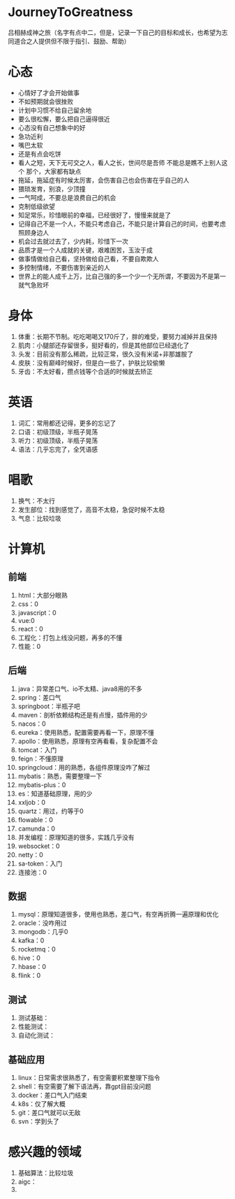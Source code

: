 # JourneyToGreatness
吕相赫成神之旅（名字有点中二，但是，记录一下自己的目标和成长，也希望为志同道合之人提供但不限于指引、鼓励、帮助）

# 心态
 - 心情好了才会开始做事
 - 不如预期就会很挫败
 - 计划中习惯不给自己留余地
 - 要么很松懈，要么把自己逼得很近
 - 心态没有自己想象中的好
 - 急功近利
 - 嘴巴太软
 - 还是有点会吃饼
 - 看人之短，天下无可交之人，看人之长，世间尽是吾师   不能总是瞧不上别人这个 那个，大家都有缺点
 - 拖延，拖延症有时候太厉害，会伤害自己也会伤害在乎自己的人
 - 猥琐发育，别浪，少顶撞
 - 一气呵成，不要总是浪费自己的机会
 - 克制低级欲望
 - 知足常乐，珍惜眼前的幸福，已经很好了，慢慢来就是了
 - 记得自己不是一个人，不能只考虑自己，不能只是计算自己的时间，也要考虑照顾身边人
 - 机会过去就过去了，少内耗，珍惜下一次
 - 品质才是一个人成就的关键，艰难困苦，玉汝于成
 - 做事情做给自己看，坚持做给自己看，不要自欺欺人
 - 多控制情绪，不要伤害到亲近的人
 - 世界上的能人成千上万，比自己强的多一个少一个无所谓，不要因为不是第一就气急败坏

# 身体
1. 体重：长期不节制。吃吃喝喝又170斤了，胖的难受，要努力减掉并且保持
2. 肌肉：小腿部还存留很多，挺好看的，但是其他部位已经退化了
3. 头发：目前没有那么稀疏，比较正常，很久没有米诺+非那雄胺了
4. 皮肤：没有巅峰时候好，但是白一些了，护肤比较偷懒
5. 牙齿：不太好看，攒点钱等个合适的时候就去矫正

# 英语
1. 词汇：常用都还记得，更多的忘记了
2. 口语：初级顶级，半瓶子晃荡
3. 听力：初级顶级，半瓶子晃荡
4. 语法：几乎忘完了，全凭语感

# 唱歌
1. 换气：不太行
2. 发生部位：找到感觉了，高音不太稳，急促时候不太稳
3. 气息：比较垃圾

# 计算机
## 前端
1. html：大部分眼熟
2. css：0
3. javascript：0
4. vue:0
5. react：0
6. 工程化：打包上线没问题，再多的不懂
7. 性能：0

## 后端
1. java：异常差口气、io不太精、java8用的不多
2. spring：差口气
3. springboot：半瓶子吧
4. maven：剖析依赖结构还是有点慢，插件用的少
5. nacos：0
6. eureka：使用熟悉，配置需要再看一下，原理不懂
7. apollo：使用熟悉，原理有空再看看，复杂配置不会
8. tomcat：入门
9. feign：不懂原理
10. springcloud：用的熟悉，各组件原理没咋了解过
11. mybatis：熟悉，需要整理一下
12. mybatis-plus：0
13. es：知道基础原理，用的少
14. xxljob：0
15. quartz：用过，约等于0
16. flowable：0
17. camunda：0
18. 并发编程：原理知道的很多，实践几乎没有
19. websocket：0
20. netty：0
21. sa-token：入门
22. 连接池：0

## 数据
1. mysql：原理知道很多，使用也熟悉，差口气，有空再折腾一遍原理和优化
2. oracle：没咋用过
3. mongodb：几乎0
4. kafka：0
5. rocketmq：0
6. hive：0
7. hbase：0
8. flink：0

## 测试
1. 测试基础：
2. 性能测试：
3. 自动化测试：

## 基础应用
1. linux：日常需求很熟悉了，有空需要积累整理下指令
2. shell：有空需要了解下语法再，靠gpt目前没问题
3. docker：差口气入门结束
4. k8s：仅了解大概
5. git：差口气就可以无敌
6. svn：学到头了

# 感兴趣的领域
1. 基础算法：比较垃圾
2. aigc：
3. 






